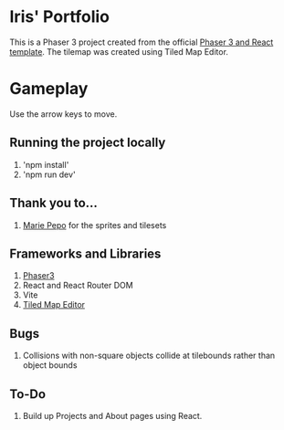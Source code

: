 # Iris' Portfolio
This is a Phaser 3 project created from the official [Phaser 3 and React template](https://phaser.io/news/2024/02/official-phaser-3-and-react-template). The tilemap was created using Tiled Map Editor.

# Gameplay
Use the arrow keys to move.

## Running the project locally
1. 'npm install'
2. 'npm run dev'

## Thank you to...
1. [Marie Pepo](https://www.fiverr.com/nekanos?source=order_page_user_message_link) for the sprites and tilesets

## Frameworks and Libraries
1. [Phaser3](https://phaser.io)
2. React and React Router DOM
3. Vite
4. [Tiled Map Editor](https://www.mapeditor.org)

## Bugs
1. Collisions with non-square objects collide at tilebounds rather than object bounds

## To-Do
1. Build up Projects and About pages using React.
